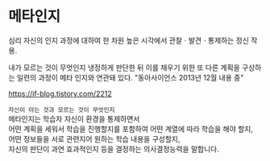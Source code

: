 # 메타인지

심리 자신의 인지 과정에 대하여 한 차원 높은 시각에서 관찰ㆍ발견ㆍ통제하는 정신 작용.

내가 모르는 것이 무엇인지 냉정하게 판단한 뒤 이를 채우기 위한 또 다른 계획을 구상하는 일련의 과정이 메타 인지와 연관돼 있다.
"동아사이언스 2013년 12월 내용 중"

https://if-blog.tistory.com/2212

`자신이 아는 것과 모르는 것이 무엇인지`  
메타인지는 학습자 자신이 환경을 통제하면서  
어떤 계획을 세워서 학습을 진행할지를 포함하여 어떤 계열에 따라 학습을 해야 할지,  
어떤 정보들을 서로 관련지어 원하는 학습 내용을 구성할지,  
자신의 판단이 과연 효과적인지 등을 결정하는 의사결정능력을 말합니다.
